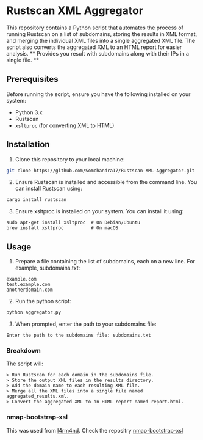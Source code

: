 # Rustscan XML Aggregator

This repository contains a Python script that automates the process of running Rustscan on a list of subdomains, storing the results in XML format, and merging the individual XML files into a single aggregated XML file. The script also converts the aggregated XML to an HTML report for easier analysis.
** Provides you result with subdomains along with their IPs in a single file. **

## Prerequisites

Before running the script, ensure you have the following installed on your system:

- Python 3.x
- Rustscan
- `xsltproc` (for converting XML to HTML)

## Installation

1. Clone this repository to your local machine:

```sh
git clone https://github.com/Somchandra17/Rustscan-XML-Aggregator.git
```

2. Ensure Rustscan is installed and accessible from the command line. You can install Rustscan using:

```sh
cargo install rustscan
```
3. Ensure xsltproc is installed on your system. You can install it using:

```
sudo apt-get install xsltproc  # On Debian/Ubuntu
brew install xsltproc          # On macOS
```
## Usage

1. Prepare a file containing the list of subdomains, each on a new line. For example, subdomains.txt:

```
example.com
test.example.com
anotherdomain.com
```

2. Run the python script: 

```sh
python aggregator.py
```

3. When prompted, enter the path to your subdomains file:

```
Enter the path to the subdomains file: subdomains.txt
```
### Breakdown

The script will:

    > Run Rustscan for each domain in the subdomains file.
    > Store the output XML files in the results directory.
    > Add the domain name to each resulting XML file.
    > Merge all the XML files into a single file named aggregated_results.xml.
    > Convert the aggregated XML to an HTML report named report.html.

### nmap-bootstrap-xsl
This was used from [l4rm4nd](https://github.com/l4rm4nd).
Check the repositry [nmap-bootstrap-xsl](https://github.com/Haxxnet/nmap-bootstrap-xsl)
